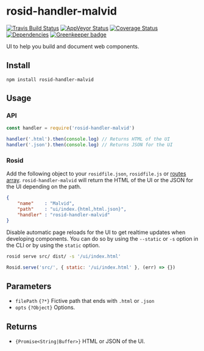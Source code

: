 # rosid-handler-malvid

[![Travis Build Status](https://travis-ci.org/comwrap/rosid-handler-malvid.svg?branch=master)](https://travis-ci.org/comwrap/rosid-handler-malvid) [![AppVeyor Status](https://ci.appveyor.com/api/projects/status/6fxwnrdhoh7xw9n1?svg=true)](https://ci.appveyor.com/project/electerious/rosid-handler-malvid) [![Coverage Status](https://coveralls.io/repos/github/comwrap/rosid-handler-malvid/badge.svg?branch=master)](https://coveralls.io/github/comwrap/rosid-handler-malvid?branch=master)  [![Dependencies](https://david-dm.org/comwrap/rosid-handler-malvid.svg)](https://david-dm.org/comwrap/rosid-handler-malvid#info=dependencies) [![Greenkeeper badge](https://badges.greenkeeper.io/Malvid/rosid-handler-malvid.svg)](https://greenkeeper.io/)

UI to help you build and document web components.

## Install

```
npm install rosid-handler-malvid
```

## Usage

### API

```js
const handler = require('rosid-handler-malvid')

handler('.html').then(console.log) // Returns HTML of the UI
handler('.json').then(console.log) // Returns JSON for the UI
```

### Rosid

Add the following object to your `rosidfile.json`, `rosidfile.js` or [routes array](https://github.com/electerious/Rosid/blob/master/docs/Routes.md). `rosid-handler-malvid` will return the HTML of the UI or the JSON for the UI depending on the path.

```json
{
	"name"    : "Malvid",
	"path"    : "ui/index.{html,html.json}",
	"handler" : "rosid-handler-malvid"
}
```

Disable automatic page reloads for the UI to get realtime updates when developing components. You can do so by using the `--static` or `-s` option in the CLI or by using the `static` option.

```sh
rosid serve src/ dist/ -s '/ui/index.html'
```

```js
Rosid.serve('src/', { static: '/ui/index.html' }, (err) => {})
```

## Parameters

- `filePath` `{?*}` Fictive path that ends with `.html` or `.json`
- `opts` `{?Object}` Options.

## Returns

- `{Promise<String|Buffer>}` HTML or JSON of the UI.